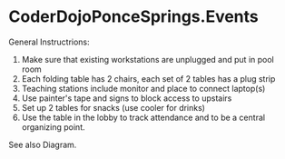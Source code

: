 CoderDojoPonceSprings.Events
============================

General Instructrions:

1. Make sure that existing workstations are unplugged and put in pool room
2. Each folding table has 2 chairs, each set of 2 tables has a plug strip
3. Teaching stations include monitor and place to connect laptop(s)
4. Use painter's tape and signs to block access to upstairs
5. Set up 2 tables for snacks (use cooler for drinks)
6. Use the table in the lobby to track attendance and to be a central organizing point. 

See also Diagram.
